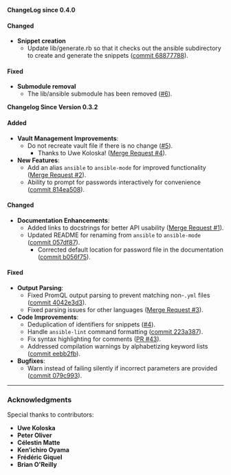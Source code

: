 **ChangeLog since 0.4.0**

#### **Changed**
- **Snippet creation**
  - Update lib/generate.rb so that it checks out the ansible subdirectory to create and generate the snippets ([commit 68877788](https://gitlab.com/emacs-ansible/emacs-ansible/-/commit/68877788)).

#### **Fixed**
- **Submodule removal**
  - The lib/ansible submodule has been removed ([#6](https://gitlab.com/emacs-ansible/emacs-ansible/-/issues/6)).

**Changelog Since Version 0.3.2**

#### **Added**
- **Vault Management Improvements**:
  - Do not recreate vault file if there is no change ([#5](https://gitlab.com/emacs-ansible/emacs-ansible/-/issues/5)).
    - Thanks to Uwe Koloska! ([Merge Request #4](https://gitlab.com/emacs-ansible/emacs-ansible/-/merge_requests/4)).
- **New Features**:
  - Add an alias `ansible` to `ansible-mode` for improved functionality ([Merge Request #2](https://gitlab.com/emacs-ansible/emacs-ansible/-/merge_requests/2)).
  - Ability to prompt for passwords interactively for convenience ([commit 814ea508](https://gitlab.com/emacs-ansible/emacs-ansible/-/commit/814ea508dba6d30f4e8e8f82193e97eb4544268d)).

#### **Changed**
- **Documentation Enhancements**:
  - Added links to docstrings for better API usability ([Merge Request #1](https://gitlab.com/emacs-ansible/emacs-ansible/-/merge_requests/1)).
  - Updated README for renaming from `ansible` to `ansible-mode` ([commit 057df87](https://gitlab.com/emacs-ansible/emacs-ansible/-/commit/057df87c556a5f1ccaf98078aec5c9f413df17e1)).
	- Corrected default location for password file in the documentation ([commit b056f75](https://gitlab.com/emacs-ansible/emacs-ansible/-/commit/b056f75ff65cf6a7325274ec7a326bcacb9a751f)).

#### **Fixed**
- **Output Parsing**:
  - Fixed PromQL output parsing to prevent matching non-`.yml` files ([commit 4042e3d3](https://gitlab.com/emacs-ansible/emacs-ansible/-/commit/4042e3d3d115f442a007448c54d3dd9b21bbd0ec)).
  - Fixed parsing issues for other languages ([Merge Request #3](https://gitlab.com/emacs-ansible/emacs-ansible/-/merge_requests/3)).
- **Code Improvements**:
  - Deduplication of identifiers for snippets ([#4](https://gitlab.com/emacs-ansible/emacs-ansible/-/issues/4)).
  - Handle `ansible-lint` command formatting ([commit 223a387](https://gitlab.com/emacs-ansible/emacs-ansible/-/commit/223a387f7a61f6f557e85fc7dfef0999f81523d)).
  - Fix syntax highlighting for comments ([PR #43](https://gitlab.com/emacs-ansible/emacs-ansible/-/pull_requests/43)).
  - Addressed compilation warnings by alphabetizing keyword lists ([commit eebb2fb](https://gitlab.com/emacs-ansible/emacs-ansible/-/commit/eebb2fb49d3c0a0586d1e4ead9ba618c7d003cae)).
- **Bugfixes**:
  - Warn instead of failing silently if incorrect parameters are provided ([commit 079c993](https://gitlab.com/emacs-ansible/emacs-ansible/-/commit/079c993b0825eef7c527f1e9083c3f0a0fefc01d)).

---

### **Acknowledgments**
Special thanks to contributors:
- **Uwe Koloska**
- **Peter Oliver**
- **Célestin Matte**
- **Ken’ichiro Oyama**
- **Frédéric Giquel**
- **Brian O'Reilly**
